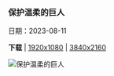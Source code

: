 ### 保护温柔的巨人

日期：2023-08-11

**下载**  |  [1920x1080](https://cn.bing.com/th?id=OHR.ThreeElephants_ZH-CN8708711085_1920x1080.jpg)  |  [3840x2160](https://cn.bing.com/th?id=OHR.ThreeElephants_ZH-CN8708711085_UHD.jpg)

![保护温柔的巨人](https://cn.bing.com/th?id=OHR.ThreeElephants_ZH-CN8708711085_1920x1080.jpg "大象家族，安波塞利国家公园，肯尼亚 (© Ibrahim Suha Derbent/Getty Images)")

